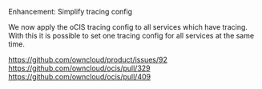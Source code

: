 Enhancement: Simplify tracing config

We now apply the oCIS tracing config to all services which have tracing. With this it is possible
to set one tracing config for all services at the same time.

https://github.com/owncloud/product/issues/92
https://github.com/owncloud/ocis/pull/329
https://github.com/owncloud/ocis/pull/409
